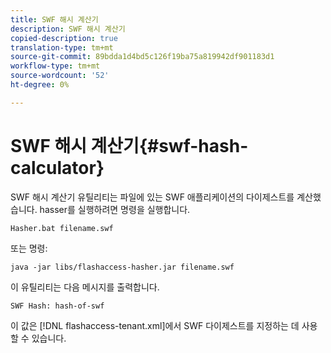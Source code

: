```yaml
---
title: SWF 해시 계산기
description: SWF 해시 계산기
copied-description: true
translation-type: tm+mt
source-git-commit: 89bdda1d4bd5c126f19ba75a819942df901183d1
workflow-type: tm+mt
source-wordcount: '52'
ht-degree: 0%

---
```



# SWF 해시 계산기{#swf-hash-calculator}

SWF 해시 계산기 유틸리티는 파일에 있는 SWF 애플리케이션의 다이제스트를 계산했습니다. hasser를 실행하려면 명령을 실행합니다.

```
Hasher.bat filename.swf
```

또는 명령:

```
java -jar libs/flashaccess-hasher.jar filename.swf
```

이 유틸리티는 다음 메시지를 출력합니다.

```
SWF Hash: hash-of-swf
```

이 값은 [!DNL flashaccess-tenant.xml]에서 SWF 다이제스트를 지정하는 데 사용할 수 있습니다.
